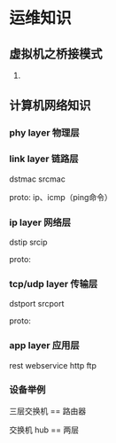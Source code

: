 # 运维知识

##  虚拟机之桥接模式
1.  


##  计算机网络知识

### phy layer    物理层     


### link layer   链路层 
dstmac  srcmac

proto:  ip、icmp（ping命令）

### ip layer   网络层 
dstip  srcip

proto:  

### tcp/udp layer   传输层 
dstport  srcport

proto:  

### app layer   应用层 
rest  webservice  http ftp

### 设备举例
三层交换机  ==  路由器

交换机 hub  ==  两层






